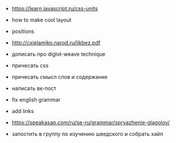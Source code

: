 * https://learn.javascript.ru/css-units
* how to make cool layout
* positions
* http://cxielamiko.narod.ru/likbez.pdf

* дописать про diglot-weave technique
* причесать css
* причесать смысл слов и содержание
* написать вк-пост
* fix english grammar
* add links
* https://speakasap.com/ru/se-ru/grammar/spryazhenie-glagolov/
* запостить в группу по изучению шведского и собрать хайп